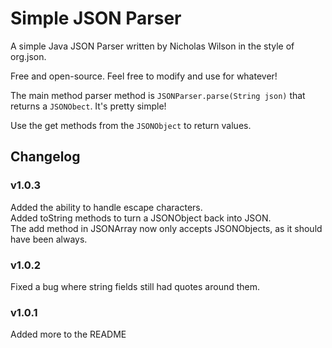 # Simple JSON Parser

A simple Java JSON Parser written by Nicholas Wilson in the style of org.json.

Free and open-source. Feel free to modify and use for whatever!

The main method parser method is `JSONParser.parse(String json)` that returns a `JSONObect`. It's pretty simple!

Use the get methods from the `JSONObject` to return values.

## Changelog

### v1.0.3 

Added the ability to handle escape characters.  
Added toString methods to turn a JSONObject back into JSON.  
The add method in JSONArray now only accepts JSONObjects, as it should have been always.  

### v1.0.2

Fixed a bug where string fields still had quotes around them.

### v1.0.1

Added more to the README